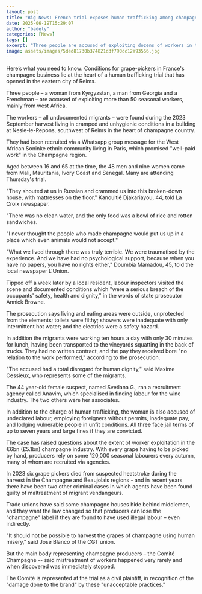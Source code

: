```yaml
---
layout: post
title: "Big News: French trial exposes human trafficking among champagne workers"
date: 2025-06-19T15:29:07
author: "badely"
categories: [News]
tags: []
excerpt: "Three people are accused of exploiting dozens of workers in the heart of champagne country."
image: assets/images/5ded81730b374821d3f790cc12a93566.jpg
---
```


Here’s what you need to know: Conditions for grape-pickers in France's champagne business lie at the heart of a human trafficking trial that has opened in the eastern city of Reims.

Three people – a woman from Kyrgyzstan, a man from Georgia and a Frenchman – are accused of exploiting more than 50 seasonal workers, mainly from west Africa.

The workers – all undocumented migrants – were found during the 2023 September harvest living in cramped and unhygienic conditions in a building at Nesle-le-Repons, southwest of Reims in the heart of champagne country.

They had been recruited via a Whatsapp group message for the West African Soninke ethnic community living in Paris, which promised "well-paid work" in the Champagne region.

Aged between 16 and 65 at the time, the 48 men and nine women came from Mali, Mauritania, Ivory Coast and Senegal. Many are attending Thursday's trial.

"They shouted at us in Russian and crammed us into this broken-down house, with mattresses on the floor," Kanouitié Djakariayou, 44, told La Croix newspaper.

"There was no clean water, and the only food was a bowl of rice and rotten sandwiches.

"I never thought the people who made champagne would put us up in a place which even animals would not accept."

"What we lived through there was truly terrible. We were traumatised by the experience. And we have had no psychological support, because when you have no papers, you have no rights either," Doumbia Mamadou, 45, told the local newspaper L'Union.

Tipped off a week later by a local resident, labour inspectors visited the scene and documented conditions which "were a serious breach of the occupants' safety, health and dignity," in the words of state prosecutor Annick Browne.

The prosecution says living and eating areas were outside, unprotected from the elements; toilets were filthy; showers were inadequate with only intermittent hot water; and the electrics were a safety hazard.

In addition the migrants were working ten hours a day with only 30 minutes for lunch, having been transported to the vineyards squatting in the back of trucks.  They had no written contract, and the pay they received bore "no relation to the work performed," according to the prosecution.

"The accused had a total disregard for human dignity," said Maxime Cessieux, who represents some of the migrants.

The 44 year-old female suspect, named Svetlana G., ran a recruitment agency called Anavim, which specialised in finding labour for the wine industry. The two others were her associates.

In addition to the charge of human trafficking, the woman is also accused of undeclared labour, employing foreigners without permits, inadequate pay, and lodging vulnerable people in unfit conditions. All three face jail terms of up to seven years and large fines if they are convicted.

The case has raised questions about the extent of worker exploitation in the €6bn (£5.1bn) champagne industry. With every grape having to be picked by hand, producers rely on some 120,000 seasonal labourers every autumn, many of whom are recruited via agencies.

In 2023 six grape pickers died from suspected heatstroke during the harvest in the Champagne and Beaujolais regions - and in recent years there have been two other criminal cases in which agents have been found guilty of maltreatment of migrant vendangeurs.

Trade unions have said some champagne houses hide behind middlemen, and they want the law changed so that producers can lose the "champagne" label if they are found to have used illegal labour – even indirectly.

"It should not be possible to harvest the grapes of champagne using human misery," said Jose Blanco of the CGT union.

But the main body representing champagne producers – the Comité Champagne -- said mistreatment of workers happened very rarely and when discovered was immediately stopped.

The Comité is represented at the trial as a civil plaintiff, in recognition of the "damage done to the brand" by these "unacceptable practices."

